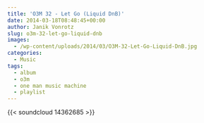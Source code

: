 ```yaml
---
title: 'O3M 32 - Let Go (Liquid DnB)'
date: 2014-03-18T08:48:45+00:00
author: Janik Vonrotz
slug: o3m-32-let-go-liquid-dnb
images:
  - /wp-content/uploads/2014/03/O3M-32-Let-Go-Liquid-DnB.jpg
categories:
  - Music
tags:
  - album
  - o3m
  - one man music machine
  - playlist
---
```

{{< soundcloud 14362685 >}}